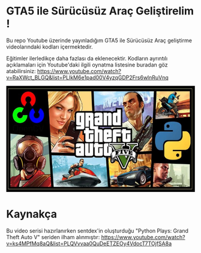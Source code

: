 # GTA5 ile Sürücüsüz Araç Geliştirelim !
Bu repo Youtube üzerinde yayınladığım GTA5 ile Sürücüsüz Araç geliştirme videolarındaki kodları içermektedir. 

Eğitimler ilerledikçe daha fazlası da eklenecektir. Kodların ayrıntılı açıklamaları için Youtube'daki ilgili oynatma listesine buradan göz atabilirsiniz: https://www.youtube.com/watch?v=RaXWct_BLGQ&list=PLIkM6e1pad00V4yzqGDP2Frs6wlnRuVnq

![alt text](https://raw.githubusercontent.com/grboguz/gta5/main/gta5.jpg)

# Kaynakça
Bu video serisi hazırlanırken sentdex'in oluşturduğu "Python Plays: Grand Theft Auto V" seriden ilham alınmıştır: https://www.youtube.com/watch?v=ks4MPfMq8aQ&list=PLQVvvaa0QuDeETZEOy4VdocT7TOjfSA8a
